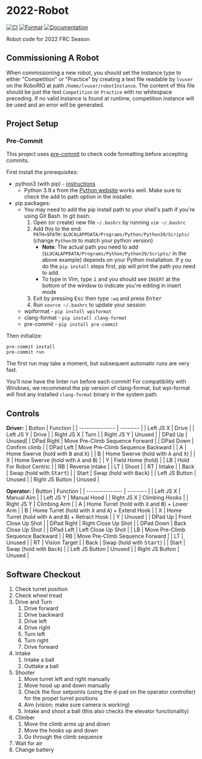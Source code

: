 # 2022-Robot

[![CI](https://github.com/FRC1756-Argos/2022-Robot/actions/workflows/ci.yml/badge.svg)](https://github.com/FRC1756-Argos/2022-Robot/actions/workflows/ci.yml) [![Format](https://github.com/FRC1756-Argos/2022-Robot/actions/workflows/format.yml/badge.svg)](https://github.com/FRC1756-Argos/2022-Robot/actions/workflows/format.yml) [![Documentation](https://github.com/FRC1756-Argos/2022-Robot/actions/workflows/doxygen.yml/badge.svg)](https://github.com/FRC1756-Argos/2022-Robot/actions/workflows/doxygen.yml)

Robot code for 2022 FRC Season

## Commissioning A Robot

When commissioning a new robot, you should set the instance type to either "Competition" or "Practice" by creating a text file readable by `lvuser` on the RoboRIO at path `/home/lvuser/robotInstance`.  The content of this file should be just the text `Competition` or `Practice` with no whitespace preceding.  If no valid instance is found at runtime, competition instance will be used and an error will be generated.

## Project Setup

### Pre-Commit

This project uses [pre-commit](https://pre-commit.com/) to check code formatting before accepting commits.

First install the prerequisites:

* python3 (with pip) - [instructions](https://realpython.com/installing-python/)
  * Python 3.9.x from the [Python website](https://www.python.org/downloads/) works well.  Make sure to check the add to path option in the installer.
* pip packages:
  * You may need to add the pip install path to your shell's path if you're using Git Bash.  In git bash:
    1. Open (or create) new file `~/.bashrc` by running `vim ~/.bashrc`
    2. Add this to the end: `PATH=$PATH:$LOCALAPPDATA/Programs/Python/Python39/Scripts/` (change `Python39` to match your python version)
       * **Note**: The actual path you need to add (`$LOCALAPPDATA/Programs/Python/Python39/Scripts/` in the above example) depends on your Python installation.  If y ou do the `pip install` steps first, pip will print the path you need to add.
       * To type in Vim, type <kbd>i</kbd> and you should see `INSERT` at the bottom of the window to indicate you're editing in insert mode
    3. Exit by pressing <kbd>Esc</kbd> then type `:wq` and press <kbd>Enter</kbd>
    4. Run `source ~/.bashrc` to update your session
  * wpiformat - `pip install wpiformat`
  * clang-format - `pip install clang-format`
  * pre-commit - `pip install pre-commit`

Then initialize:

```
pre-commit install
pre-commit run
```

The first run may take a moment, but subsequent automatic runs are very fast.

You'll now have the linter run before each commit!  For compatibility with Windows, we recommend the pip version of clang-format, but wpi-format will find any installed `clang-format` binary in the system path.

## Controls

**Driver:**
| Button          | Function |
| --------------- | -------- |
| Left JS X       | Drive |
| Left JS Y       | Drive |
| Right JS X      | Turn |
| Right JS Y      | Unused |
| DPad Up         | Unused|
| DPad Right      | Move Pre-Climb Sequence Forward |
| DPad Down       | Confirm climb |
| DPad Left       | Move Pre-Climb Sequence Backward |
| A               | Home Swerve (hold with <kbd>B</kbd> and <kbd>X</kbd>) |
| B               | Home Swerve (hold with <kbd>A</kbd> and <kbd>X</kbd>) |
| X               | Home Swerve (hold with <kbd>A</kbd> and <kbd>B</kbd>) |
| Y               | Field Home (hold) |
| LB              | Hold For Robot Centric |
| RB              | Reverse Intake |
| LT              | Shoot |
| RT              | Intake |
| Back            | Swap (hold with <kbd>Start</kbd>) |
| Start           | Swap (hold with <kbd>Back</kbd>) |
| Left JS Button  | Unused |
| Right JS Button | Unused |

**Operator:**
| Button          | Function |
| --------------- | -------- |
| Left JS X       | Manual Aim |
| Left JS Y       | Manual Hood |
| Right JS X      | Climbing Hooks |
| Right JS Y      | Climbing Arm |
| A               | Home Turret (hold with <kbd>X</kbd> and <kbd>B</kbd>) + Lower Arm |
| B               | Home Turret (hold with <kbd>X</kbd> and <kbd>A</kbd>) + Extend Hook |
| X               | Home Turret (hold with <kbd>A</kbd> and <kbd>B</kbd>) + Retract Hook |
| Y               | Unused |
| DPad Up         | Front Close Up Shot |
| DPad Right      | Right Close Up Shot |
| DPad Down       | Back Close Up Shot |
| DPad Left       | Left Close Up Shot |
| LB              | Move Pre-Climb Sequence Backward |
| RB              | Move Pre-Climb Sequence Forward |
| LT              | Unused |
| RT              | Vision Target |
| Back            | Swap (hold with <kbd>Start</kbd>) |
| Start           | Swap (hold with <kbd>Back</kbd>) |
| Left JS Button  | Unused |
| Right JS Button | Unused |

## Software Checkout
1. Check turret position
2. Check wheel tread
3. Drive and Turn
    1. Drive forward
    2. Drive backward
    3. Drive left
    4. Drive right
    5. Turn left
    6. Turn right
    7. Drive forward
4. Intake
    1. Intake a ball
    2. Outtake a ball
5. Shooter
    1. Move turret left and right manually
    2. Move hood up and down manually
    3. Check the four setpoints (using the d-pad on the operator controller) for the proper turret positions
    4. Aim (vision; make sure camera is working)
    5. Intake and shoot a ball (this also checks the elevator functionality)
6. Climber
    1. Move the climb arms up and down
    2. Move the hooks up and down
    3. Go through the climb sequence
7. Wait for air
8. Change battery
